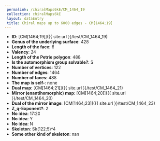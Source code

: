```yaml
--- 
 permalink: /chiralMaps6kE/CM_1464_19 
 collection: chiralMaps6kE
 layout: dataEntry
 title: Chiral maps up to 6000 edges - CM[1464;19]
---
```


- **ID**: [CM[1464;19]]({{ site.url }}/test/CM_1464_19)
- **Genus of the underlying surface**: 428
- **Length of the face**: 6
- **Valency**: 24
- **Length of the Petrie polygon**: 488
- **Is the automorphism group solvable?**: S
- **Number of vertices**: 122
- **Number of edges**: 1464
- **Number of faces**: 488
- **The map is self-**: none
- **Dual map**: [CM[1464;21]]({{ site.url }}/test/CM_1464_21)
- **Mirror (enantihomorphic) map**: [CM[1464;20]]({{ site.url }}/test/CM_1464_20)
- **Dual of the mirror image**: [CM[1464;23]]({{ site.url }}/test/CM_1464_23)
- **Z_q-Exponent?**: 2
- **No idea**:  17:20
- **No idea**: Y
- **No idea**: N
- **Skeleton**: Sk(122;5)^4
- **Some other kind of skeleton**: nan
